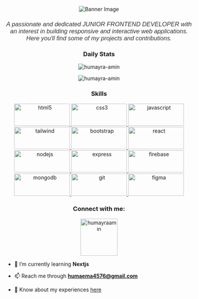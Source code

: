<!-- Banner Image -->
<p align="center">
  <img src="https://i.ibb.co/sVgVwxV/github-header-image-5.png" alt="Banner Image" />
</p>

<!-- About Me Section -->
<h3 align="center" style="font-family: 'Arial', sans-serif; font-weight: normal; font-style: italic; color: #333;">
  A passionate and dedicated JUNIOR FRONTEND DEVELOPER with an interest in building responsive and interactive web applications. Here you'll find some of my projects and contributions.
</h3>

<!-- Stats Section -->
<h3 align="center">Daily Stats</h3>
<p align="center">
  <img src="https://github-readme-stats.vercel.app/api?username=humayra-amin&show_icons=true&locale=en&bg_color=30,faf7e6,faf7c0" alt="humayra-amin" />
</p>
<p align="center">
  <img src="https://github-readme-streak-stats.herokuapp.com/?user=humayra-amin&background=faf7c0" alt="humayra-amin"/>
</p>


<!-- Skills Section -->
<h3 align="center">Skills</h3>
<p align="center">
    <a href="https://www.w3.org/html/" target="_blank" rel="noreferrer">
    <img src="https://img.shields.io/badge/html5-%23E34F26.svg?style=for-the-badge&logo=html5&logoColor=white" alt="html5" width="150" height="60"/>
  </a>
    <a href="https://www.w3schools.com/css/" target="_blank" rel="noreferrer">
    <img src="https://img.shields.io/badge/css3-%231572B6.svg?style=for-the-badge&logo=css3&logoColor=white" alt="css3" width="150" height="60"/>
  </a>
  <a href="https://developer.mozilla.org/en-US/docs/Web/JavaScript" target="_blank" rel="noreferrer">
    <img src="https://img.shields.io/badge/javascript-%23323330.svg?style=for-the-badge&logo=javascript&logoColor=%23F7DF1E" alt="javascript" width="150" height="60"/>
  </a>
    <a href="https://tailwindcss.com/" target="_blank" rel="noreferrer">
    <img src="https://img.shields.io/badge/tailwindcss-%2338B2AC.svg?style=for-the-badge&logo=tailwind-css&logoColor=white" alt="tailwind" width="150" height="60"/>
  </a> 
  <a href="https://getbootstrap.com" target="_blank" rel="noreferrer">
    <img src="https://img.shields.io/badge/bootstrap-%23563D7C.svg?style=for-the-badge&logo=bootstrap&logoColor=white" alt="bootstrap" width="150" height="60"/>
  </a>  
    <a href="https://reactjs.org/" target="_blank" rel="noreferrer">
    <img src="https://img.shields.io/badge/react-%2361DAFB.svg?style=for-the-badge&logo=react&logoColor=%2320232A" alt="react" width="150" height="60"/>
  </a> 
    <a href="https://nodejs.org" target="_blank" rel="noreferrer">
    <img src="https://img.shields.io/badge/node.js-%23339933.svg?style=for-the-badge&logo=nodedotjs&logoColor=white" alt="nodejs" width="150" height="60"/>
  </a> 
  <a href="https://expressjs.com" target="_blank" rel="noreferrer">
    <img src="https://img.shields.io/badge/express.js-%23404d59.svg?style=for-the-badge&logo=express&logoColor=%2361DAFB" alt="express" width="150" height="60"/>
  </a> 
  <a href="https://firebase.google.com/" target="_blank" rel="noreferrer">
    <img src="https://img.shields.io/badge/firebase-%23039BE5.svg?style=for-the-badge&logo=firebase" alt="firebase" width="150" height="60"/>
  </a>
    <a href="https://www.mongodb.com/" target="_blank" rel="noreferrer">
    <img src="https://img.shields.io/badge/mongodb-%2347A248.svg?style=for-the-badge&logo=mongodb&logoColor=white" alt="mongodb" width="150" height="60"/>
  </a> 
  <a href="https://git-scm.com/" target="_blank" rel="noreferrer">
    <img src="https://img.shields.io/badge/github-%23121011.svg?style=for-the-badge&logo=github&logoColor=white" alt="git" width="150" height="60"/>
  </a>  
    <a href="https://www.figma.com/" target="_blank" rel="noreferrer">
    <img src="https://img.shields.io/badge/figma-%23F24E1E.svg?style=for-the-badge&logo=figma&logoColor=white" alt="figma" width="150" height="60"/>
  </a> 
</p>

<!-- Connect with Me Section -->
<h3 align="center">Connect with me:</h3>
<p align="center">
  <a href="https://linkedin.com/in/humayraamin" target="_blank"><img align="center" src="https://raw.githubusercontent.com/rahuldkjain/github-profile-readme-generator/master/src/images/icons/Social/linked-in-alt.svg" alt="humayraamin" height="100" width="100" /></a>
</p>

<!-- Additional Information Section -->

- 🌱 I’m currently learning **Nextjs**

- 📫 Reach me through **humaema4576@gmail.com**

- 📄 Know about my experiences [here](https://drive.google.com/file/d/1YRd0jsgcZNezSVTc-gVuxSfWz9siRZPm/view)
